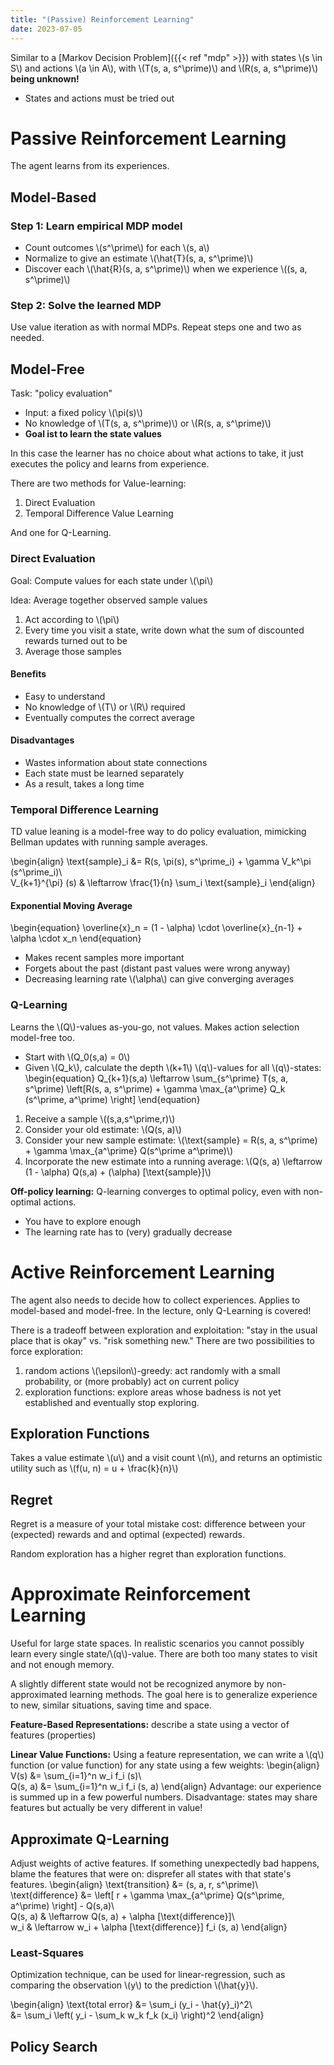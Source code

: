 ```yaml
---
title: "(Passive) Reinforcement Learning"
date: 2023-07-05
---
```


Similar to a [Markov Decision Problem]({{< ref "mdp" >}}) with states \\(s \in S\\) and actions \\(a \in A\\), with \\(T(s, a, s^\prime)\\) and \\(R(s, a, s^\prime)\\) **being unknown!**
- States and actions must be tried out

# Passive Reinforcement Learning
The agent learns from its experiences.

## Model-Based

### Step 1: Learn empirical MDP model
- Count outcomes \\(s^\prime\\) for each \\(s, a\\)
- Normalize to give an estimate \\(\hat{T}(s, a, s^\prime)\\)
- Discover each \\(\hat{R}(s, a, s^\prime)\\) when we experience \\((s, a, s^\prime)\\)

### Step 2: Solve the learned MDP
Use value iteration as with normal MDPs. Repeat steps one and two as needed.

## Model-Free
Task: "policy evaluation"
- Input: a fixed policy \\(\pi(s)\\)
- No knowledge of \\(T(s, a, s^\prime)\\) or \\(R(s, a, s^\prime)\\)
- **Goal ist to learn the state values**

In this case the learner has no choice about what actions to take, it just executes the policy and learns from experience. 

There are two methods for Value-learning:
1. Direct Evaluation
2. Temporal Difference Value Learning

And one for Q-Learning.

### Direct Evaluation
Goal: Compute values for each state under \\(\pi\\)

Idea: Average together observed sample values
1. Act according to \\(\pi\\)
2. Every time you visit a state, write down what the sum of discounted rewards turned out to be
3. Average those samples

#### Benefits
- Easy to understand
- No knowledge of \\(T\\) or \\(R\\) required
- Eventually computes the correct average

#### Disadvantages
- Wastes information about state connections
- Each state must be learned separately
- As a result, takes a long time

### Temporal Difference Learning
TD value leaning is a model-free way to do policy evaluation, mimicking Bellman updates with running sample averages.

\begin{align}
\text{sample}_i &= R(s, \pi(s), s^\prime_i) + \gamma V_k^\pi (s^\prime_i)\\\
V\_{k+1}^{\pi} (s) & \leftarrow \frac{1}{n} \sum_i \text{sample}_i
\end{align}

#### Exponential Moving Average
\begin{equation}
\overline{x}\_n = (1 - \alpha) \cdot \overline{x}_{n-1} + \alpha \cdot x_n
\end{equation}
- Makes recent samples more important
- Forgets about the past (distant past values were wrong anyway)
- Decreasing learning rate \\(\alpha\\) can give converging averages

### Q-Learning
Learns the \\(Q\\)-values as-you-go, not values. Makes action selection model-free too.

- Start with \\(Q_0(s,a) = 0\\)
- Given \\(Q_k\\), calculate the depth \\(k+1\\) \\(q\\)-values for all \\(q\\)-states:
\begin{equation}
Q_{k+1}(s,a) \leftarrow \sum_{s^\prime} T(s, a, s^\prime) \left[R(s, a, s^\prime) + \gamma \max_{a^\prime} Q_k (s^\prime, a^\prime) \right]
\end{equation}

1. Receive a sample \\((s,a,s^\prime,r)\\)
2. Consider your old estimate: \\(Q(s, a)\\)
3. Consider your new sample estimate: \\(\text{sample} = R(s, a, s^\prime) + \gamma \max_{a^\prime} Q(s^\prime a^\prime)\\)
4. Incorporate the new estimate into a running average: \\(Q(s, a) \leftarrow (1 - \alpha) Q(s,a) + (\alpha) [\text{sample}]\\)

**Off-policy learning:** Q-learning converges to optimal policy, even with non-optimal actions.
- You have to explore enough
- The learning rate has to (very) gradually decrease

# Active Reinforcement Learning
The agent also needs to decide how to collect experiences. Applies to model-based and model-free. In the lecture, only Q-Learning is covered!

There is a tradeoff between exploration and exploitation: "stay in the usual place that is okay" vs. "risk something new." There are two possibilities to force exploration:
1. random actions \\(\epsilon\\)-greedy: act randomly with a small probability, or (more probably) act on current policy
2. exploration functions: explore areas whose badness is not yet established and eventually stop exploring.

## Exploration Functions
Takes a value estimate \\(u\\) and a visit count \\(n\\), and returns an optimistic utility such as \\(f(u, n) = u + \frac{k}{n}\\)

## Regret
Regret is a measure of your total mistake cost: difference between your (expected) rewards and and optimal (expected) rewards.

Random exploration has a higher regret than exploration functions.

# Approximate Reinforcement Learning
Useful for large state spaces. In realistic scenarios you cannot possibly learn every single state/\\(q\\)-value. There are both too many states to visit and not enough memory.

A slightly different state would not be recognized anymore by non-approximated learning methods. The goal here is to generalize experience to new, similar situations, saving time and space.

**Feature-Based Representations:** describe a state using a vector of features (properties)

**Linear Value Functions:** Using a feature representation, we can write a \\(q\\) function (or value function) for any state using a few weights:
\begin{align}
V(s) &= \sum_{i=1}^n w_i f_i (s)\\\
Q(s, a) &= \sum_{i=1}^n w_i f_i (s, a)
\end{align}
Advantage: our experience is summed up in a few powerful numbers. Disadvantage: states may share features but actually be very different in value!

## Approximate Q-Learning
Adjust weights of active features. If something unexpectedly bad happens, blame the features that were
on: disprefer all states with that state's features.
\begin{align}
\text{transition} &= (s, a, r, s^\prime)\\\
\text{difference} &= \left[ r + \gamma \max_{a^\prime} Q(s^\prime, a^\prime)  \right] - Q(s,a)\\\
Q(s, a) & \leftarrow Q(s, a) + \alpha [\text{difference}]\\\
w_i & \leftarrow w_i + \alpha [\text{difference}] f_i (s, a)
\end{align}

### Least-Squares
Optimization technique, can be used for linear-regression, such as comparing the observation \\(y\\) to the prediction \\(\hat{y}\\).

\begin{align}
\text{total error} &= \sum_i (y_i - \hat{y}_i)^2\\\
&= \sum_i \left( y_i - \sum_k w_k f_k (x_i) \right)^2
\end{align}

## Policy Search